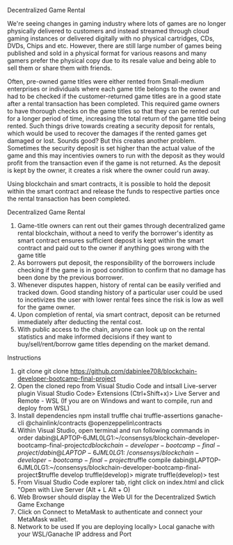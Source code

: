 Decentralized Game Rental

We're seeing changes in gaming industry where lots of games are no longer physically delivered to customers and instead streamed through cloud gaming instances or delivered digitally with no physical cartridges, CDs, DVDs, Chips and etc. However, there are still large number of games being published and sold in a physical format for various reasons and many gamers prefer the physical copy due to its resale value and being able to sell them or share them with friends. 

Often, pre-owned game titles were either rented from Small-medium enterprises or individuals where each game title belongs to the owner and had to be checked if the customer-returned game titles are in a good state after a rental transaction has been completed. This required game owners to have thorough checks on the game titles so that they can be rented out for a longer period of time, increasing the total return of the game title being rented. Such things drive towards creating a security deposit for rentals, which would be used to recover the damages if the rented games get damaged or lost. Sounds good? But this creates another problem. Sometimes the security deposit is set higher than the actual value of the game and this may incentivies owners to run with the deposit as they would profit from the transaction even if the game is not returned. As the deposit is kept by the owner, it creates a risk where the owner could run away.

Using blockchain and smart contracts, it is possible to hold the deposit within the smart contract and release the funds to respective parties once the rental transaction has been completed. 

Decentralized Game Rental
1. Game-title owners can rent out their games through decentralized game rental blockchain, without a need to verify the borrower's identity as smart contract ensures sufficient deposit is kept within the smart contract and paid out to the owner if anything goes wrong with the game title
2. As borrowers put deposit, the responsibility of the borrowers include checking if the game is in good condition to confirm that no damage has been done by the previous borrower.
3. Whenever disputes happen, history of rental can be easily verified and tracked down. Good standing history of a particular user could be used to incetivizes the user with lower rental fees since the risk is low as well for the game owner.
4. Upon completion of rental, via smart contract, deposit can be returned immediately after deducting the rental cost.
5. With public access to the chain, anyone can look up on the rental statistics and make informed decisions if they want to buy/sell/rent/borrow game titles depending on the market demand.

Instructions
1. git clone 
git clone https://github.com/dabinlee708/blockchain-developer-bootcamp-final-project
2. Open the cloned repo from Visual Studio Code and intsall Live-server plugin 
Visual Studio Code> Extensions (Ctrl+Shift+x)> Live Server and Remote - WSL (If you are on Windows and want to compile, run and deploy from WSL)
3. Install dependencies
npm install truffle chai truffle-assertions ganache-cli @chainlink/contracts @openzeppelin\contracts
4. Within Visual Studio, open terminal and run following commands in order
dabin@LAPTOP-6JML0LG1:~/consensys/blockchain-developer-bootcamp-final-project$cd blockchain-developer-bootcamp-final-project/
dabin@LAPTOP-6JML0LG1:~/consensys/blockchain-developer-bootcamp-final-project$truffle compile
dabin@LAPTOP-6JML0LG1:~/consensys/blockchain-developer-bootcamp-final-project$truffle develop
truffle(develop)> migrate
truffle(develop)> test
6. From Visual Studio Code explorer tab, right click on index.html and click "Open with Live Server (Alt + L Alt + O)
7. Web Browser should display the Web UI for the Decentralized Swtich Game Exchange
8. Click on Connect to MetaMask to authenticate and connect your MetaMask wallet.
9. Network to be used 
If you are deploying locally> Local ganache with your WSL/Ganache IP address and Port

